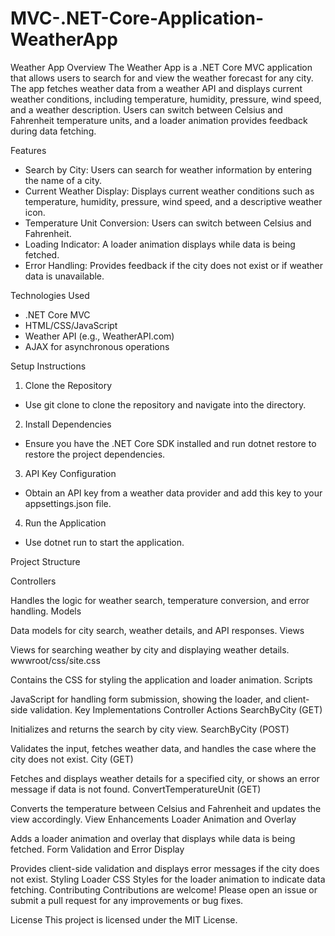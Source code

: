 # MVC-.NET-Core-Application-WeatherApp
Weather App
Overview
The Weather App is a .NET Core MVC application that allows users to search for and view the weather forecast for any city. The app fetches weather data from a weather API and displays current weather conditions, including temperature, humidity, pressure, wind speed, and a weather description. Users can switch between Celsius and Fahrenheit temperature units, and a loader animation provides feedback during data fetching.

Features

- Search by City: Users can search for weather information by entering the name of a city.
- Current Weather Display: Displays current weather conditions such as temperature, humidity, pressure, wind speed, and a descriptive weather icon.
- Temperature Unit Conversion: Users can switch between Celsius and Fahrenheit.
- Loading Indicator: A loader animation displays while data is being fetched.
- Error Handling: Provides feedback if the city does not exist or if weather data is unavailable.

Technologies Used

- .NET Core MVC
- HTML/CSS/JavaScript
- Weather API (e.g., WeatherAPI.com)
- AJAX for asynchronous operations

Setup Instructions

1. Clone the Repository

- Use git clone to clone the repository and navigate into the directory.

2. Install Dependencies

- Ensure you have the .NET Core SDK installed and run dotnet restore to restore the project dependencies.

3. API Key Configuration

- Obtain an API key from a weather data provider and add this key to your appsettings.json file.

4. Run the Application

- Use dotnet run to start the application.

Project Structure

Controllers

Handles the logic for weather search, temperature conversion, and error handling.
Models

Data models for city search, weather details, and API responses.
Views

Views for searching weather by city and displaying weather details.
wwwroot/css/site.css

Contains the CSS for styling the application and loader animation.
Scripts

JavaScript for handling form submission, showing the loader, and client-side validation.
Key Implementations
Controller Actions
SearchByCity (GET)

Initializes and returns the search by city view.
SearchByCity (POST)

Validates the input, fetches weather data, and handles the case where the city does not exist.
City (GET)

Fetches and displays weather details for a specified city, or shows an error message if data is not found.
ConvertTemperatureUnit (GET)

Converts the temperature between Celsius and Fahrenheit and updates the view accordingly.
View Enhancements
Loader Animation and Overlay

Adds a loader animation and overlay that displays while data is being fetched.
Form Validation and Error Display

Provides client-side validation and displays error messages if the city does not exist.
Styling
Loader CSS
Styles for the loader animation to indicate data fetching.
Contributing
Contributions are welcome! Please open an issue or submit a pull request for any improvements or bug fixes.

License
This project is licensed under the MIT License.
